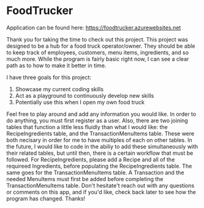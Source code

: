 # FoodTrucker
Application can be found here: https://foodtrucker.azurewebsites.net

Thank you for taking the time to check out this project. This project was designed to be a hub for a food truck operator/owner. They should be able to keep track of employees, customers, menu items, ingredients, and so much more. While the program is fairly basic right now, I can see a clear path as to how to make it better in time.

I have three goals for this project:
1. Showcase my current coding skills
2. Act as a playground to continuously develop new skills
3. Potentially use this when I open my own food truck

Feel free to play around and add any information you would like. In order to do anything, you must first register as a user. Also, there are two joining tables that function a little less fluidly than what I would like: the RecipeIngredients table, and the TransactionMenuItems table. These were both necisary in order for me to have multiples of each on other tables. In the future, I would like to code in the abiliy to add these simultaneously with their related tables, but until then, there is a certain workflow that must be followed. For RecipeIngredients, please add a Recipe and all of the requireed Ingredients, before populating the RecipeIngredients table. The same goes for the TransactionMenuItems table. A Transaction and the needed MenuItems must first be added before completing the TransactionMenuItems table.
Don't hesitate't reach out with any questions or comments on this app, and if you'd like, check back later to see how the program has changed. Thanks!
